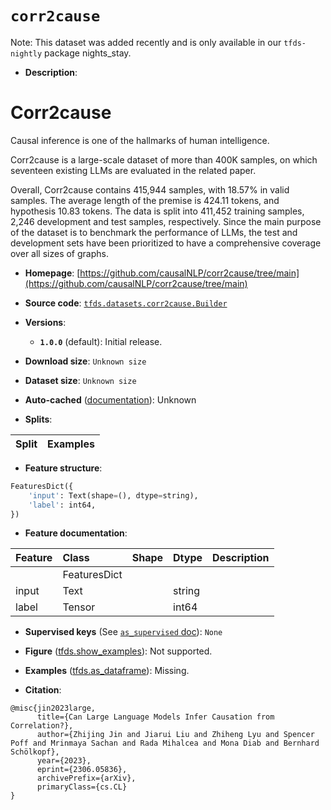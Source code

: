 <div itemscope itemtype="http://schema.org/Dataset">
  <div itemscope itemprop="includedInDataCatalog" itemtype="http://schema.org/DataCatalog">
    <meta itemprop="name" content="TensorFlow Datasets" />
  </div>
  <meta itemprop="name" content="corr2cause" />
  <meta itemprop="description" content="# Corr2cause&#10;&#10;Causal inference is one of the hallmarks of human intelligence.&#10;&#10;Corr2cause is a large-scale dataset of more than 400K samples, on which&#10;seventeen existing LLMs are evaluated in the related paper.&#10;&#10;Overall, Corr2cause contains 415,944 samples, with 18.57% in valid samples.&#10;The average length of the premise is 424.11 tokens, and hypothesis 10.83 tokens.&#10;The data is split into 411,452 training samples, 2,246 development and test&#10;samples, respectively. Since the main purpose of the dataset is to benchmark the&#10;performance of LLMs, the test and development sets have been prioritized to have&#10;a comprehensive coverage over all sizes of graphs.&#10;&#10;To use this dataset:&#10;&#10;```python&#10;import tensorflow_datasets as tfds&#10;&#10;ds = tfds.load(&#x27;corr2cause&#x27;, split=&#x27;train&#x27;)&#10;for ex in ds.take(4):&#10;  print(ex)&#10;```&#10;&#10;See [the guide](https://www.tensorflow.org/datasets/overview) for more&#10;informations on [tensorflow_datasets](https://www.tensorflow.org/datasets).&#10;&#10;" />
  <meta itemprop="url" content="https://www.tensorflow.org/datasets/catalog/corr2cause" />
  <meta itemprop="sameAs" content="https://github.com/causalNLP/corr2cause/tree/main" />
  <meta itemprop="citation" content="@misc{jin2023large,&#10;      title={Can Large Language Models Infer Causation from Correlation?}, &#10;      author={Zhijing Jin and Jiarui Liu and Zhiheng Lyu and Spencer Poff and Mrinmaya Sachan and Rada Mihalcea and Mona Diab and Bernhard Schölkopf},&#10;      year={2023},&#10;      eprint={2306.05836},&#10;      archivePrefix={arXiv},&#10;      primaryClass={cs.CL}&#10;}" />
</div>

# `corr2cause`


Note: This dataset was added recently and is only available in our
`tfds-nightly` package
<span class="material-icons" title="Available only in the tfds-nightly package">nights_stay</span>.

*   **Description**:

# Corr2cause

Causal inference is one of the hallmarks of human intelligence.

Corr2cause is a large-scale dataset of more than 400K samples, on which
seventeen existing LLMs are evaluated in the related paper.

Overall, Corr2cause contains 415,944 samples, with 18.57% in valid samples. The
average length of the premise is 424.11 tokens, and hypothesis 10.83 tokens. The
data is split into 411,452 training samples, 2,246 development and test samples,
respectively. Since the main purpose of the dataset is to benchmark the
performance of LLMs, the test and development sets have been prioritized to have
a comprehensive coverage over all sizes of graphs.

*   **Homepage**:
    [https://github.com/causalNLP/corr2cause/tree/main](https://github.com/causalNLP/corr2cause/tree/main)

*   **Source code**:
    [`tfds.datasets.corr2cause.Builder`](https://github.com/tensorflow/datasets/tree/master/tensorflow_datasets/datasets/corr2cause/corr2cause_dataset_builder.py)

*   **Versions**:

    *   **`1.0.0`** (default): Initial release.

*   **Download size**: `Unknown size`

*   **Dataset size**: `Unknown size`

*   **Auto-cached**
    ([documentation](https://www.tensorflow.org/datasets/performances#auto-caching)):
    Unknown

*   **Splits**:

Split | Examples
:---- | -------:

*   **Feature structure**:

```python
FeaturesDict({
    'input': Text(shape=(), dtype=string),
    'label': int64,
})
```

*   **Feature documentation**:

Feature | Class        | Shape | Dtype  | Description
:------ | :----------- | :---- | :----- | :----------
        | FeaturesDict |       |        |
input   | Text         |       | string |
label   | Tensor       |       | int64  |

*   **Supervised keys** (See
    [`as_supervised` doc](https://www.tensorflow.org/datasets/api_docs/python/tfds/load#args)):
    `None`

*   **Figure**
    ([tfds.show_examples](https://www.tensorflow.org/datasets/api_docs/python/tfds/visualization/show_examples)):
    Not supported.

*   **Examples**
    ([tfds.as_dataframe](https://www.tensorflow.org/datasets/api_docs/python/tfds/as_dataframe)):
    Missing.

*   **Citation**:

```
@misc{jin2023large,
      title={Can Large Language Models Infer Causation from Correlation?},
      author={Zhijing Jin and Jiarui Liu and Zhiheng Lyu and Spencer Poff and Mrinmaya Sachan and Rada Mihalcea and Mona Diab and Bernhard Schölkopf},
      year={2023},
      eprint={2306.05836},
      archivePrefix={arXiv},
      primaryClass={cs.CL}
}
```

